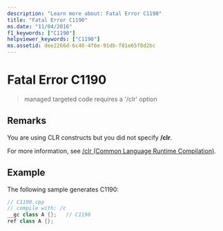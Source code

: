 ```yaml
---
description: "Learn more about: Fatal Error C1190"
title: "Fatal Error C1190"
ms.date: "11/04/2016"
f1_keywords: ["C1190"]
helpviewer_keywords: ["C1190"]
ms.assetid: dee2266d-6c40-4f6e-91db-f01e65f8d2bc
---
```

# Fatal Error C1190

> managed targeted code requires a '/clr' option

## Remarks

You are using CLR constructs but you did not specify **/clr**.

For more information, see [/clr (Common Language Runtime Compilation)](../../build/reference/clr-common-language-runtime-compilation.md).

## Example

The following sample generates C1190:

```cpp
// C1190.cpp
// compile with: /c
__gc class A {};   // C1190
ref class A {};
```
